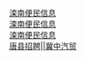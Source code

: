   
[滦南便民信息](http://www.dianyue.me/archives/686/amhzkjrf9omi50uk/)  
[滦南便民信息](http://www.dianyue.me/archives/663/ylfyv81d9i8ni1vo/)  
[滦南便民信息](http://www.dianyue.me/archives/679/d6hej9eo00qccku3/)  
[唐县招聘||冀中汽贸](http://www.dianyue.me/archives/102/y0lkfz15orpzxm8h/)